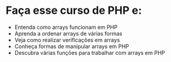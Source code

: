 # Faça esse curso de PHP e:
* Entenda como arrays funcionam em PHP
* Aprenda a ordenar arrays de várias formas
* Veja como realizar verificações em arrays
* Conheça formas de manipular arrays em PHP
* Descubra várias funções para trabalhar com arrays em PHP